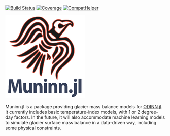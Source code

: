 [![Build Status](https://github.com/ODINN-SciML/Muninn.jl/actions/workflows/CI.yml/badge.svg?branch=main)](https://github.com/ODINN-SciML/Muninn.jl/actions/workflows/CI.yml?query=branch%3Amain)
[![Coverage](https://codecov.io/gh/ODINN-SciML/Muninn.jl/branch/main/graph/badge.svg)](https://app.codecov.io/gh/ODINN-SciML/Muninn.jl)
[![CompatHelper](https://github.com/ODINN-SciML/Muninn.jl/actions/workflows/CompatHelper.yml/badge.svg)](https://github.com/ODINN-SciML/Muninn.jl/actions/workflows/CompatHelper.yml)


<img src="https://github.com/JordiBolibar/Muninn.jl/blob/main/data/Muninn_logo-18.png" width="250">

Muninn.jl is a package providing glacier mass balance models for [ODINN.jl](https://github.com/ODINN-SciML/ODINN.jl). It currently includes basic temperature-index models, with 1 or 2 degree-day factors. In the future, it will also accommodate machine learning models to simulate glacier surface mass balance in a data-driven way, including some physical constraints. 
